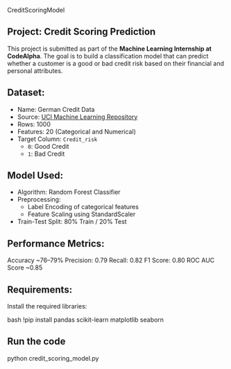 CreditScoringModel

## Project: Credit Scoring Prediction

This project is submitted as part of the **Machine Learning Internship at CodeAlpha**. The goal is to build a classification model that can predict whether a customer is a good or bad credit risk based on their financial and personal attributes.

## Dataset:

- Name: German Credit Data
- Source: [UCI Machine Learning Repository](https://archive.ics.uci.edu/dataset/144/statlog+german+credit+data)
- Rows: 1000
- Features: 20 (Categorical and Numerical)
- Target Column: `Credit_risk`  
  - `0`: Good Credit  
  - `1`: Bad Credit

## Model Used:

- Algorithm: Random Forest Classifier
- Preprocessing:
  - Label Encoding of categorical features
  - Feature Scaling using StandardScaler
- Train-Test Split: 80% Train / 20% Test

## Performance Metrics:

Accuracy ~76–79%
Precision: 0.79
Recall: 0.82
F1 Score: 0.80
ROC AUC Score ~0.85

## Requirements:

Install the required libraries:

bash
!pip install pandas scikit-learn matplotlib seaborn

## Run the code

python credit_scoring_model.py

